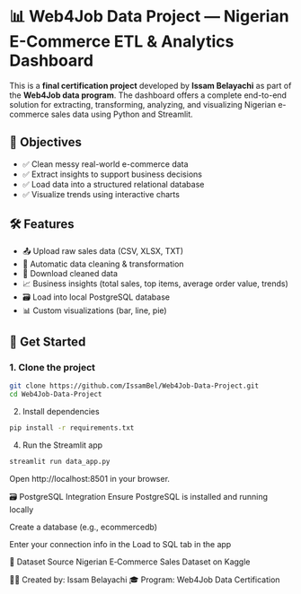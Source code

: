 # 📊 Web4Job Data Project — Nigerian E-Commerce ETL & Analytics Dashboard

This is a **final certification project** developed by **Issam Belayachi** as part of the **Web4Job data program**. The dashboard offers a complete end-to-end solution for extracting, transforming, analyzing, and visualizing Nigerian e-commerce sales data using Python and Streamlit.

## 🎯 Objectives

- ✅ Clean messy real-world e-commerce data
- ✅ Extract insights to support business decisions
- ✅ Load data into a structured relational database
- ✅ Visualize trends using interactive charts

## 🛠️ Features

- 📤 Upload raw sales data (CSV, XLSX, TXT)
- 🧹 Automatic data cleaning & transformation
- 💾 Download cleaned data
- 📈 Business insights (total sales, top items, average order value, trends)
- 🗃️ Load into local PostgreSQL database
- 📊 Custom visualizations (bar, line, pie)

## 🚀 Get Started

### 1. Clone the project

```bash
git clone https://github.com/IssamBel/Web4Job-Data-Project.git
cd Web4Job-Data-Project
```
2. Install dependencies
```bash
pip install -r requirements.txt
```

4. Run the Streamlit app
```bash
streamlit run data_app.py
```
Open http://localhost:8501 in your browser.

🗃️ PostgreSQL Integration
Ensure PostgreSQL is installed and running locally

Create a database (e.g., ecommercedb)

Enter your connection info in the Load to SQL tab in the app

📂 Dataset Source
Nigerian E‑Commerce Sales Dataset on Kaggle

🧑‍💻 Created by: Issam Belayachi
🎓 Program: Web4Job Data Certification

